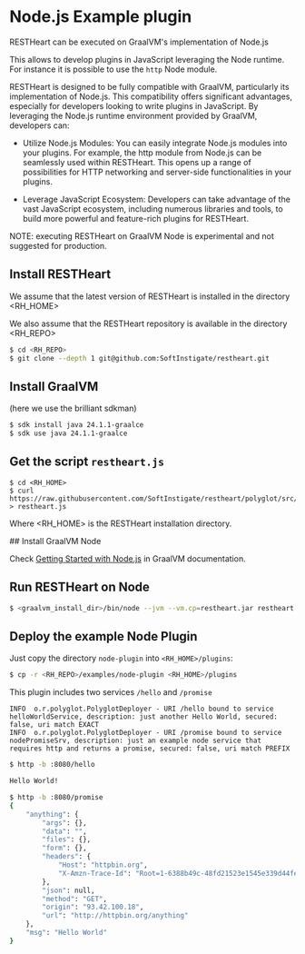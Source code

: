 # Node.js Example plugin

RESTHeart can be executed on GraalVM's implementation of Node.js

This allows to develop plugins in JavaScript leveraging the Node runtime. For instance
it is possible to use the `http` Node module.

RESTHeart is designed to be fully compatible with GraalVM, particularly its implementation of Node.js. This compatibility offers significant advantages, especially for developers looking to write plugins in JavaScript. By leveraging the Node.js runtime environment provided by GraalVM, developers can:

- Utilize Node.js Modules: You can easily integrate Node.js modules into your plugins. For example, the http module from Node.js can be seamlessly used within RESTHeart. This opens up a range of possibilities for HTTP networking and server-side functionalities in your plugins.

- Leverage JavaScript Ecosystem: Developers can take advantage of the vast JavaScript ecosystem, including numerous libraries and tools, to build more powerful and feature-rich plugins for RESTHeart.

NOTE: executing RESTHeart on GraalVM Node is experimental and not suggested for production.

## Install RESTHeart

We assume that the latest version of RESTHeart is installed in the directory <RH_HOME>

We also assume that the RESTHeart repository is available in the directory <RH_REPO>

```bash
$ cd <RH_REPO>
$ git clone --depth 1 git@github.com:SoftInstigate/restheart.git
```

## Install GraalVM

(here we use the brilliant sdkman)

```bash
$ sdk install java 24.1.1-graalce
$ sdk use java 24.1.1-graalce
```

## Get the script `restheart.js`

```
$ cd <RH_HOME>
$ curl https://raw.githubusercontent.com/SoftInstigate/restheart/polyglot/src/js/restheart.js > restheart.js
```

Where <RH_HOME> is the RESTHeart installation directory.

## Install GraalVM Node

Check [Getting Started with Node.js](https://www.graalvm.org/latest/reference-manual/js/NodeJS/#getting-started-with-nodejs) in GraalVM documentation.

## Run RESTHeart on Node

```bash
$ <graalvm_install_dir>/bin/node --jvm --vm.cp=restheart.jar restheart.js
```

## Deploy the example Node Plugin

Just copy the directory `node-plugin` into `<RH_HOME>/plugins`:

```bash
$ cp -r <RH_REPO>/examples/node-plugin <RH_HOME>/plugins
```

This plugin includes two services `/hello` and `/promise`

```log
INFO  o.r.polyglot.PolyglotDeployer - URI /hello bound to service helloWorldService, description: just another Hello World, secured: false, uri match EXACT
INFO  o.r.polyglot.PolyglotDeployer - URI /promise bound to service nodePromiseSrv, description: just an example node service that requires http and returns a promise, secured: false, uri match PREFIX
```

```bash
$ http -b :8080/hello

Hello World!
```

```bash
$ http -b :8080/promise
{
    "anything": {
        "args": {},
        "data": "",
        "files": {},
        "form": {},
        "headers": {
            "Host": "httpbin.org",
            "X-Amzn-Trace-Id": "Root=1-6388b49c-48fd21523e1545e339d44fee"
        },
        "json": null,
        "method": "GET",
        "origin": "93.42.100.18",
        "url": "http://httpbin.org/anything"
    },
    "msg": "Hello World"
}
```